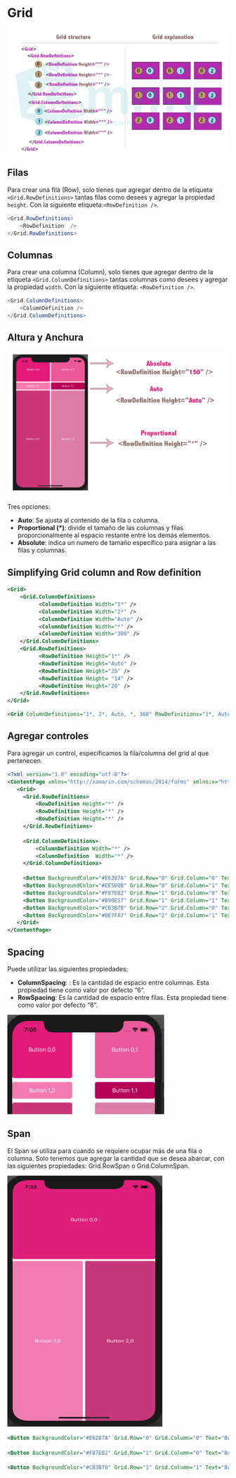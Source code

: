 # Grid

![img](../img/grid1.png)

## Filas

Para crear una fila (Row), solo tienes que agregar dentro de la etiqueta `<Grid.RowDefinitions>` tantas filas como desees y agregar la propiedad `height`. Con la siguiente etiqueta:`<RowDefinition />`.

```cs
<Grid.RowDefinitions>
    <RowDefinition  />
</Grid.RowDefinitions>
```

## Columnas

Para crear una columna (Column), solo tienes que agregar dentro de la etiqueta `<Grid.ColumnDefinitions>` tantas columnas como desees y agregar la propiedad `width`. Con la siguiente etiqueta: `<RowDefinition />`.

```cs
<Grid.ColumnDefinitions>
    <ColumnDefinition />
</Grid.ColumnDefinitions>
```

## Altura y Anchura

![grid2](../img/grid2.png)

Tres opciones:

- **Auto**: Se ajusta al contenido de la fila o columna.
- **Proportional (*)**: divide el tamaño de las columnas y filas proporcionalmente al espacio restante entre los demás elementos.
- **Absolute**: indica un numero de tamaño específico para asignar a las filas y columnas.


## Simplifying Grid column and Row definition

```xml
<Grid>
    <Grid.ColumnDefinitions>
          <ColumnDefinition Width="1*" />
          <ColumnDefinition Width="2*" />
          <ColumnDefinition Width="Auto" />
          <ColumnDefinition Width="*" />
          <ColumnDefinition Width="300" />
    </Grid.ColumnDefinitions>
    <Grid.RowDefinitions>
          <RowDefinition Height="1*" />
          <RowDefinition Height="Auto" />
          <RowDefinition Height="25" />
          <RowDefinition Height= "14" />
          <RowDefinition Height="20" />
    </Grid.RowDefinitions>
</Grid>
```

```xml
<Grid ColumnDefinitions="1*, 2*, Auto, *, 300" RowDefinitions="1*, Auto, 25, 14, 20"/>
```

## Agregar controles

Para agregar un control, especificamos la fila/columna del grid al que pertenecen.

```xml
<?xml version="1.0" encoding="utf-8"?>
<ContentPage xmlns="http://xamarin.com/schemas/2014/forms" xmlns:x="http://schemas.microsoft.com/winfx/2009/xaml" xmlns:local="clr-namespace:GridSample" x:Class="GridSample.MainPage">
   <Grid>
     <Grid.RowDefinitions>
         <RowDefinition Height="*" /> 
         <RowDefinition Height="*" />
         <RowDefinition Height="*" />
     </Grid.RowDefinitions>

     <Grid.ColumnDefinitions>
         <ColumnDefinition Width="*" />
         <ColumnDefinition  Width="*" />
     </Grid.ColumnDefinitions>

     <Button BackgroundColor="#E6287A" Grid.Row="0" Grid.Column="0" Text="Button 0,0" TextColor="White" />
     <Button BackgroundColor="#EE5D9B" Grid.Row="0" Grid.Column="1" Text="Button 0,1" TextColor="White" />
     <Button BackgroundColor="#F87EB2" Grid.Row="1" Grid.Column="0" Text="Button 1,0" TextColor="White" />
     <Button BackgroundColor="#B90E57" Grid.Row="1" Grid.Column="1" Text="Button 1,1" TextColor="White" />  
     <Button BackgroundColor="#CB3B78" Grid.Row="2" Grid.Column="0" Text="Button 2,0" TextColor="White" />
     <Button BackgroundColor="#DE7FA7" Grid.Row="2" Grid.Column="1" Text="Button 2,1" TextColor="White" />  
   </Grid>
</ContentPage>
```

## Spacing

Puede utilizar las siguientes propiedades:
- **ColumnSpacing**: : Es la cantidad de espacio entre columnas. Esta propiedad tiene como valor por defecto “6”.
- **RowSpacing**: Es la cantidad de espacio entre filas. Esta propiedad tiene como valor por defecto “6”.

![spacing](../img/grid3.png)

## Span

El Span se utiliza para cuando se requiere ocupar más de una fila o columna. Solo tenemos que agregar la cantidad que se desea abarcar, con las siguientes propiedades: Grid.RowSpan o Grid.ColumnSpan.

![Span](../img/grid4.png)

```xml
<Button BackgroundColor="#E6287A" Grid.Row="0" Grid.Column="0" Text="Button 0,0" TextColor="White" Grid.ColumnSpan="2" />
        
<Button BackgroundColor="#F87EB2" Grid.Row="1" Grid.Column="0" Text="Button 1,0" TextColor="White" Grid.RowSpan="2"/>

<Button BackgroundColor="#CB3B78" Grid.Row="1" Grid.Column="1" Text="Button 2,0" TextColor="White" Grid.RowSpan="2"/>
```
